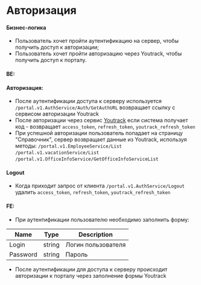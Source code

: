 # Авторизация

#### Бизнес-логика
* Пользователь хочет пройти аутентификацию на сервер, чтобы получить доступ к авторизации;
* Пользователь хочет пройти авторизацию через Youtrack, чтобы получить доступ к порталу.

#### BE:
#### Авторизация:

* После аутентификации доступа к серверу используется `/portal.v1.AuthService/Auth/GetAuthURL` возвращает ссылку с сервисом авторизации Youtrack
* После авторизации через сервис [Youtrack](https://youtrack-dev.tages.dev/hub/api/rest/oauth2/auth?access_type=offline&client_id=64fc07a1-24d0-4ddd-8846-5120689c232a&redirect_uri=https%3A%2F%2Ftages-admin-portal-dev.tages.dev&request_credentials=skip&response_type=code&scope=0-0-0-0-0&state=75955cd8-af99-41a8-8d86-f816c153d75f) если система получает код - возвращает `access_token`, `refresh_token`, `youtrack_refresh_token`
* При успешной авторизации пользователь попадает на страницу "Справочник", сервер возвращает данные из Youtrack, используя методы:
`/portal.v1.EmployeeService/List`
`/portal.v1.vacationService/List`
`/portal.v1.OfficeInfoService/GetOfficeInfoServiceList`


#### Logout
* Когда приходит запрос от клиента `/portal.v1.AuthService/Logout` удалить `access_token`, `refresh_token`, `youtrack_refresh_token`

#### FE:
* При аутентификации пользователю необходимо заполнить форму:

|Name|Type|Description|
|-|--------|---|
|Login|string|Логин пользователя|
|Password|string|Пароль|

* После аутентификации для доступа к серверу происходит авторизации к порталу через заполнение формы Youtrack
